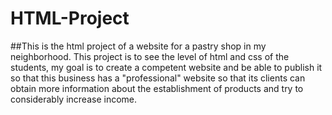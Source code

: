 # HTML-Project
##This is the html project of a website for a pastry shop in my neighborhood.
This project is to see the level of html and css of the students, my goal is to create a competent website and be able to publish it so that this business has a "professional" website so that its clients can obtain more information about the establishment of products and try to considerably increase income.
